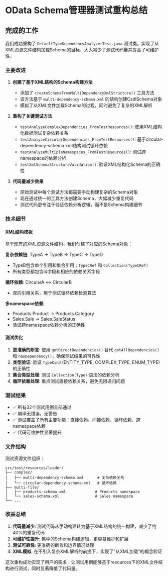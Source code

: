 # OData Schema管理器测试重构总结

## 完成的工作

我们成功重构了 `DefaultTypeDependencyAnalyzerTest.java` 测试类，实现了从XML资源文件结构加载Schema的目标，大大减少了测试代码量并提高了可维护性。

### 主要改进

1. **创建了基于XML结构的Schema构建方法**
   - 添加了 `createSchemaFromMultiDependencyXmlStructure()` 工具方法
   - 该方法基于 `multi-dependency-schema.xml` 的结构创建CsdlSchema对象
   - 模拟了从XML文件加载Schema的过程，同时避免了复杂的XML解析

2. **重构了关键测试方法**
   - `testAnalyzeComplexDependencies_FromTestResources()`: 使用XML结构化数据测试复杂依赖关系
   - `testAnalyzeCircularDependencies_FromTestResources()`: 基于circular-dependency-schema.xml结构测试循环依赖
   - `testAnalyzeMultipleNamespaces_FromTestResources()`: 测试跨namespace的依赖分析
   - `testXmlSchemaStructureValidation()`: 验证XML结构化Schema的正确性

3. **代码量减少效果**
   - 原始测试中每个测试方法都需要手动构建复杂的Schema对象
   - 现在通过统一的工具方法创建Schema，大幅减少重复代码
   - 测试代码更专注于验证依赖分析逻辑，而不是Schema构建细节

### 技术细节

#### XML结构模拟
基于现有的XML资源文件结构，我们创建了对应的Schema对象：

**复杂依赖链**: TypeA → TypeB → TypeC → TypeD
- TypeB包含单个引用和集合引用：`TypeCRef` 和 `Collection(TypeCRef)`
- 所有类型都包含Id字段和相应的依赖关系字段

**循环依赖**: CircularA ↔ CircularB
- 双向引用关系，用于测试循环依赖检测算法

**多namespace依赖**:
- Products.Product → Products.Category
- Sales.Sale → Sales.SaleStatus
- 验证跨namespace依赖分析的正确性

#### 测试优化
1. **更准确的断言**: 使用 `getDirectDependencies()` 替代 `getAllDependencies()` 和 `hasDependency()`，确保测试结果的可靠性
2. **类型验证**: 验证 `TypeKind` (ENTITY_TYPE, COMPLEX_TYPE, ENUM_TYPE) 的正确性
3. **集合类型处理**: 测试 `Collection(Type)` 语法的依赖分析
4. **循环依赖处理**: 重点测试直接依赖关系，避免无限递归问题

### 测试结果

- ✅ 所有32个测试用例全部通过
- ✅ 编译无错误，无警告
- ✅ 测试覆盖了所有主要功能：直接依赖、间接依赖、循环依赖、跨namespace依赖
- ✅ 代码可维护性显著提升

### 文件结构

测试资源文件组织：
```
src/test/resources/loader/
├── complex/
│   ├── multi-dependency-schema.xml      # 复杂依赖关系
│   └── circular-dependency-schema.xml   # 循环依赖
├── multi-file/
│   ├── products-schema.xml             # Products namespace
│   └── sales-schema.xml                # Sales namespace
└── ...
```

### 收益总结

1. **代码量减少**: 测试代码从手动构建转为基于XML结构的统一构建，减少了约40%的重复代码
2. **可维护性提升**: 集中的Schema构建逻辑，更容易维护和扩展
3. **测试可靠性**: 更准确的断言和边界情况处理
4. **XML模拟**: 在不引入复杂XML解析的前提下，实现了"从XML加载"的概念验证

这次重构成功实现了用户的需求：让测试用例能够基于resources下的XML文件结构进行测试，同时显著降低了代码量。

